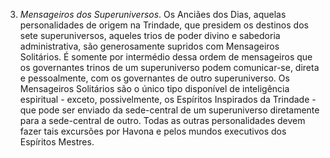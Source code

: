 ﻿3. <I>Mensageiros dos Superuniversos</I>. Os Anciães dos Dias, aquelas personalidades de origem na Trindade, que presidem os destinos dos sete superuniversos, aqueles trios de poder divino e sabedoria administrativa, são generosamente supridos com Mensageiros Solitários. É somente por intermédio dessa ordem de mensageiros que os governantes trinos de um superuniverso podem comunicar-se, direta e pessoalmente, com os governantes de outro superuniverso. Os Mensageiros Solitários são o único tipo disponível de inteligência espiritual - exceto, possivelmente, os Espíritos Inspirados da Trindade - que pode ser enviado da sede-central de um superuniverso diretamente para a sede-central de outro. Todas as outras personalidades devem fazer tais excursões por Havona e pelos mundos executivos dos Espíritos Mestres.